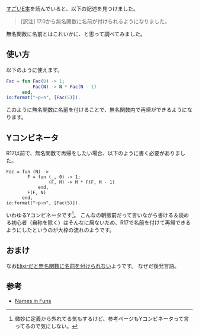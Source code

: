 [すごいE本](https://www.amazon.co.jp/dp/B00MLUGZIS)を読んでいると、以下の記述を見つけました。

> [訳注] 17.0から無名関数に名前が付けられるようになりました。

無名関数に名前とはこれいかに、と思って調べてみました。

## 使い方

以下のように使えます。

```erlang
Fac = fun Fac(0) -> 1;
          Fac(N) -> N * Fac(N - 1)
      end,
io:format("~p~n", [Fac(5)]).
```

このように無名関数に名前を付けることで、無名関数内で再帰ができるようになります。

## Yコンビネータ

R17以前で、無名関数で再帰をしたい場合、以下のように書く必要がありました。

```
Fac = fun (N) ->
        F = fun (_, 0) -> 1;
                (F, M) -> M * F(F, M - 1)
            end,
        F(F, N)
      end,
io:format("~p~n", [Fac(5)]).
```

いわゆるYコンビネータです[^1]。
こんなの朝飯前だって言いながら書ける＆読める初心者（自称を除く）はそんなに居ないため、R17で名前を付けて再帰できるようにしたというのが大枠の流れのようです。

[^1]: 微妙に定義から外れてる気もするけど、参考ページもYコンビネータって言ってるので気にしない。

## おまけ

なお[Elixirだと無名関数に名前を付けられない](http://qiita.com/niku/items/bc13fa5f7e46ac236fec)ようです。
なぜだ後発言語。

## 参考

- [Names in Funs](http://joearms.github.io/2014/02/01/big-changes-to-erlang.html#head_2)
